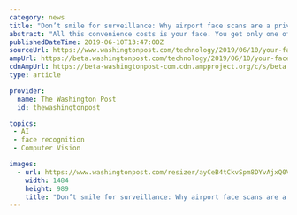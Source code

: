 ```yaml
---
category: news
title: "Don’t smile for surveillance: Why airport face scans are a privacy trap"
abstract: "All this convenience costs is your face. You get only one of those, so I hope it’s worth it. Facial-recognition technology is unproven and largely unregulated — yet it is already arriving at airports all over the United States. At JetBlue “e-gates ..."
publishedDateTime: 2019-06-10T13:47:00Z
sourceUrl: https://www.washingtonpost.com/technology/2019/06/10/your-face-is-now-your-boarding-pass-thats-problem/
ampUrl: https://beta.washingtonpost.com/technology/2019/06/10/your-face-is-now-your-boarding-pass-thats-problem/?outputType=amp
cdnAmpUrl: https://beta-washingtonpost-com.cdn.ampproject.org/c/s/beta.washingtonpost.com/technology/2019/06/10/your-face-is-now-your-boarding-pass-thats-problem/?outputType=amp
type: article

provider:
  name: The Washington Post
  id: thewashingtonpost

topics:
 - AI
 - face recognition
 - Computer Vision

images:
  - url: https://www.washingtonpost.com/resizer/ayCeB4tCkvSpm8DYvAjxQ0VL3Ic=/1484x0/arc-anglerfish-washpost-prod-washpost.s3.amazonaws.com/public/WRNJXFYXCJFB7IUZD3NHYA4WVY.jpg
    width: 1484
    height: 989
    title: "Don’t smile for surveillance: Why airport face scans are a privacy trap"
---
```

